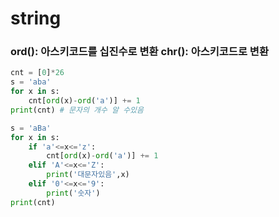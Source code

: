 # string

### ord(): 아스키코드를 십진수로 변환 chr(): 아스키코드로 변환

```python
cnt = [0]*26
s = 'aba'
for x in s:
    cnt[ord(x)-ord('a')] += 1
print(cnt) # 문자의 개수 알 수있음

s = 'aBa'
for x in s:
    if 'a'<=x<='z':
        cnt[ord(x)-ord('a')] += 1
    elif 'A'<=x<='Z':
        print('대문자있음',x)
    elif '0'<=x<='9':
        print('숫자')
print(cnt)
```



